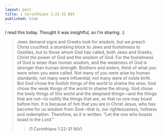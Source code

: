 ```yaml
---
layout: post
title: 1 Corinthians 1:22-31 NIV
published: true
---
```


I read this today. Thought it was insightful, so I'm sharing. :)

> Jews demand signs and Greeks look for wisdom, but we preach Christ crucified: a stumbling
> block to Jews and foolishness to Gentiles, but to those whom God has called, both Jews and
> Greeks, Christ the power of God and the wisdom of God. For the foolishness of God is wiser
> than human wisdom, and the weakness of God is stronger than human strength. Brothers and
> sisters, think of what you were when you were called. Not many of you were wise by human
> standards; not many were influential; not many were of noble birth. But God chose the
> foolish things of the world to shame the wise; God chose the weak things of the world to
> shame the strong. God chose the lowly things of this world and the despised things—and the
> things that are not—to nullify the things that are, so that no one may boast before him.
> It is because of him that you are in Christ Jesus, who has become for us wisdom from
> God—that is, our righteousness, holiness and redemption. Therefore, as it is written: "Let
> the one who boasts boast in the Lord."
>> (1 Corinthians 1:22-31 NIV)
